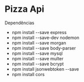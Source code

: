 # Pizza Api

Dependências

- npm install --save express
- npm install --save-dev nodemon
- npm install --save morgan
- npm install --save body-parser
- npm install --save mysql
- npm install --save multer
- npm install --save bcrypt
- npm install jsonwebtoken --save
- npm install cors
